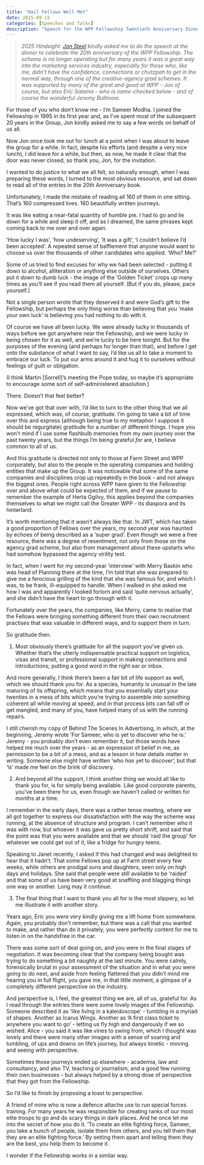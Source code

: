 ```yaml
---
title: "Hail Fellows Well Met"
date: 2015-09-15
categories: [Speeches and Talks]
description: "Speech for the WPP Fellowship Twentieth Anniversary Dinner at the Tower of London"
---
```

> _2025 Hindsight: [Jon Steel](https://www.amazon.co.uk/Perfect-Pitch-Selling-Winning-Business/dp/0471789763) kindly asked me to do the speech at the dinner to celebrate the 20th anniversary of the WPP Fellowship. The scheme is no longer operating but for many years it was a great way into the marketing services industry, especially for those who, like me, didn’t have the confidence, connections or chutzpah to get in the normal way, through one of the creative-agency grad schemes. It was supported by many of the great and good at WPP - Jon of course, but also Eric Salama - who is name-checked below - and of course the wonderful Jeremy Bullmore._

For those of you who don’t know me - I’m Sameer Modha. I joined the Fellowship in 1995 in its first year and, as I’ve spent most of the subsequent 20 years in the Group, Jon kindly asked me to say a few words on behalf of us all.

Now Jon once took me out for lunch at a point when I was about to leave the group for a while. In fact, despite his efforts (and despite a very nice lunch), I did leave for a while, but then, as now, he made it clear that the door was never closed, so thank you, Jon, for the invitation.

I wanted to do justice to what we all felt, so naturally enough, when I was preparing these words, I turned to the most obvious resource, and sat down to read all of the entries in the 20th Anniversary book.

Unfortunately, I made the mistake of reading all 160 of them in one sitting. That’s 160 compressed lives. 160 beautifully written journeys.

It was like eating a near-fatal quantity of humble pie. I had to go and lie down for a while and sleep it off, and as I dreamed, the same phrases kept coming back to me over and over again.

‘How lucky I was’, ‘how undeserving’, ‘it was a gift’, ‘I couldn’t believe I’d been accepted’. A repeated sense of bafflement that anyone would want to choose us over the thousands of other candidates who applied. ‘Who? Me?’

Some of us tried to find excuses for why we had been selected - putting it down to alcohol, alliteration or anything else outside of ourselves. Others put it down to dumb luck -  the image of the ‘Golden Ticket’ crops up many times as you’ll see if you read them all yourself. (But if you do, please, pace yourself.)

Not a single person wrote that they deserved it and were God’s gift to the Fellowship, but perhaps the only thing worse than believing that you ‘make your own luck’ is believing you had nothing to do with it.

Of course we have all been lucky. We were already lucky in thousands of ways before we got anywhere near the Fellowship, and we were lucky in being chosen for it as well, and we’re lucky to be here tonight. But for the purposes of the evening (and perhaps for longer than that), and before I get onto the substance of what I want to say, I’d like us all to take a moment to embrace our luck. To put our arms around it and hug it  to ourselves without feelings of guilt or obligation.

(I think Martin [Sorrell]’s meeting the Pope today, so maybe it’s appropriate to encourage some sort of self-administered absolution.)

There. Doesn’t that feel better?

Now we’ve got that over with, I’d like to turn to the other thing that we all expressed, which was, of course, gratitude. I’m going to take a bit of time over this and express (although being true to my metaphor I suppose it should be regurgitate) gratitude for a number of different things. I hope you won’t mind if I use some flashbulb memories from my own journey over the past twenty years, but the things I’m being grateful *for* are, I believe common to all of us.

And this gratitude is directed not only to those at Farm Street and WPP corporately, but also to the people in the operating companies and holding entities that make up the Group. It was noticeable that some of the same companies and disciplines crop up repeatedly in the book - and not always the biggest ones. People right across WPP have given to the Fellowship over and above what could be expected of them, and if we pause to remember the example of Herta Ogilvy, this applies beyond the companies themselves to what we might call the Greater WPP - its diaspora and its hinterland.

It’s worth mentioning that it wasn’t always like that. In JWT, which has taken a good proportion of Fellows over the years, my second year was haunted by echoes of being described as a ‘super grad’. Even though we were a free resource, there was a degree of resentment, not only from those on the agency grad scheme, but also from management about these upstarts who had somehow bypassed the agency virility test.

In fact, when I went for my second-year ’interview’ with Merry Baskin who was head of Planning there at the time, I’m told that she was prepared to give me a ferocious grilling of the kind that she was famous for, and which I was, to be frank, ill-equipped to handle. When I walked in she asked me how I was and apparently I looked forlorn and said ‘quite nervous actually’, and she didn’t have the heart to go through with it.

Fortunately over the years, the companies, like Merry, came to realise that the Fellows were bringing something different from their own recruitment practises that was valuable in different ways, and to support them in turn.

So gratitude then.

1. Most obviously there’s gratitude for all the support you’ve given us. Whether that’s the utterly indispensable practical support on logistics, visas and transit, or professional support in making connections and introductions; putting a good word in the right ear or inbox.

And more generally, I think there’s been a fair bit of life support as well, which we should thank you for. As a species, humanity is unusual in the late maturing of its offspring, which means that you essentially start your twenties in a mess of bits which you’re trying to assemble into something coherent all while moving at speed, and in that process bits can fall off or get mangled, and many of you, have helped many of us with the running repairs.

I still cherish my copy of Behind The Scenes In Advertising, in which, at the beginning, Jeremy wrote ‘For Sameer, who is yet to discover who he is.’ Jeremy - you probably don’t even remember it, but those words have helped me much over the years - as an expression of belief in me, as permission to be a bit of a mess, and as a lesson in how details matter in writing. Someone else might have written ‘who *has* yet to discover’, but that ‘is’ made me feel on the brink of discovery.

2. And beyond all the support, I think another thing we would all like to thank you for, is for simply being available. Like good corporate parents, you’ve been there for us, even though we haven’t called or written for months at a time.

I remember in the early days, there was a rather tense meeting, where we all got together to express our dissatisfaction with the way the scheme was running; at the absence of structure and program. I can’t remember who it was with now, but whoever it was gave us pretty short shrift, and said that the point was that you were available and that we should ‘raid the group’ for whatever we could get out of it, like a fridge for hungry teens.

Speaking to Janet recently, I asked if this had changed and was delighted to hear that it hadn’t. That some Fellows pop up at Farm street every few weeks, while others are prodigal sons and daughters, seen only on high days and holidays. She said that people were still available to be ‘raided’ and that some of us have been very good at snaffling and blagging things one way or another. Long may it continue.

3. The final thing that I want to thank you all for is the most slippery, so let me illustrate it with another story.

Years ago, Eric you were very kindly giving me a lift home from somewhere. Again, you probably don’t remember, but there was a call that you wanted to make, and rather than do it privately, you were perfectly content for me to listen in on the handsfree in the car.

There was some sort of deal going on, and you were in the final stages of negotiation. It was becoming clear that the company being bought was trying to do something a bit naughty at the last minute. You were calmly, forensically brutal in your assessment of the situation and in what you were going to do next, and aside from feeling flattered that you didn’t mind me hearing you in full flight, you gave me, in that little moment, a glimpse of a completely different perspective on the industry.

And perspective is, I feel, the greatest thing we are, all of us, grateful for. As I read through the entries there were some lovely images of the Fellowship. Someone described it as ‘like living in a kaleidoscope’ - tumbling in a myriad of shapes. Another as Icarus Wings. Another as ‘A first class ticket to anywhere you want to go’ - letting us fly high and dangerously if we so wished. Alice - you said it was like vines to swing from, which I thought was lovely and there were many other images with a sense of soaring and tumbling, of ups and downs on life’s journey, but always kinetic - moving and seeing with perspective.

Sometimes those journeys ended up elsewhere - academia, law and consultancy, and also TV, teaching or journalism, and a good few running their own businesses - but always helped by a strong dose of perspective that they got from the Fellowship.

So I’d like to finish by proposing a toast to perspective.

A friend of mine who is now a defence attache use to run special forces training. For many years he was responsible for creating ranks of our most elite troops to go and do scary things in dark places. And he once let me into the secret of how you do it. ‘To create an elite fighting force, Sameer, you take a bunch of people, isolate them from others, and you tell them that they are an elite fighting force.’ By setting them apart and telling them they are the best, you help them to become it.

I wonder if the Fellowship works in a similar way.
